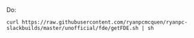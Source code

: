 Do:

```curl https://raw.githubusercontent.com/ryanpcmcquen/ryanpc-slackbuilds/master/unofficial/fde/getFDE.sh | sh```
